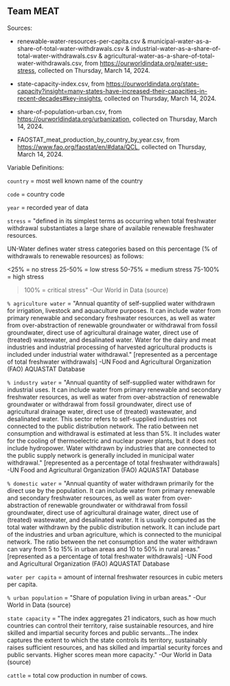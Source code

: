 ## Team MEAT

Sources:

- renewable-water-resources-per-capita.csv & municipal-water-as-a-share-of-total-water-withdrawals.csv & industrial-water-as-a-share-of-total-water-withdrawals.csv & agricultural-water-as-a-share-of-total-water-withdrawals.csv, from https://ourworldindata.org/water-use-stress, collected on Thursday, March 14, 2024.

- state-capacity-index.csv, from https://ourworldindata.org/state-capacity?insight=many-states-have-increased-their-capacities-in-recent-decades#key-insights, collected on Thursday, March 14, 2024.

- share-of-population-urban.csv, from https://ourworldindata.org/urbanization, collected on Thursday, March 14, 2024.

- FAOSTAT_meat_production_by_country_by_year.csv, from https://www.fao.org/faostat/en/#data/QCL, collected on Thursday, March 14, 2024.


Variable Definitions:

`country` = most well known name of the country

`code` = country code

`year` = recorded year of data

`stress` = "defined in its simplest terms as occurring when total freshwater withdrawal substantiates a large share of available renewable freshwater resources.

UN-Water defines water stress categories based on this percentage (% of withdrawals to renewable resources) as follows:

<25% = no stress
25-50% = low stress
50-75% = medium stress
75-100% = high stress
>100% = critical stress"  -Our World in Data (source)

`% agriculture water` = "Annual quantity of self-supplied water withdrawn for irrigation, livestock and aquaculture purposes. It can include water from primary renewable and secondary freshwater resources, as well as water from over-abstraction of renewable groundwater or withdrawal from fossil groundwater, direct use of agricultural drainage water, direct use of (treated) wastewater, and desalinated water. Water for the dairy and meat industries and industrial processing of harvested agricultural products is included under industrial water withdrawal." [represented as a percentage of total freshwater withdrawals]  -UN Food and Agricultural Organization (FAO) AQUASTAT Database

`% industry water` = "Annual quantity of self-supplied water withdrawn for industrial uses. It can include water from primary renewable and secondary freshwater resources, as well as water from over-abstraction of renewable groundwater or withdrawal from fossil groundwater, direct use of agricultural drainage water, direct use of (treated) wastewater, and desalinated water. This sector refers to self-supplied industries not connected to the public distribution network. The ratio between net consumption and withdrawal is estimated at less than 5%. It includes water for the cooling of thermoelectric and nuclear power plants, but it does not include hydropower. Water withdrawn by industries that are connected to the public supply network is generally included in municipal water withdrawal." [represented as a percentage of total freshwater withdrawals]  -UN Food and Agricultural Organization (FAO) AQUASTAT Database

`% domestic water` = "Annual quantity of water withdrawn primarily for the direct use by the population. It can include water from primary renewable and secondary freshwater resources, as well as water from over-abstraction of renewable groundwater or withdrawal from fossil groundwater, direct use of agricultural drainage water, direct use of (treated) wastewater, and desalinated water. It is usually computed as the total water withdrawn by the public distribution network. It can include part of the industries and urban agriculture, which is connected to the municipal network. The ratio between the net consumption and the water withdrawn can vary from 5 to 15% in urban areas and 10 to 50% in rural areas." [represented as a percentage of total freshwater withdrawals]  -UN Food and Agricultural Organization (FAO) AQUASTAT Database

`water per capita` = amount of internal freshwater resources in cubic meters per capita.

`% urban population` = "Share of population living in urban areas."  -Our World in Data (source)

`state capacity` = "The index aggregates 21 indicators, such as how much countries can control their territory, raise sustainable resources, and hire skilled and impartial security forces and public servants...The index captures the extent to which the state controls its territory, sustainably raises sufficient resources, and has
skilled and impartial security forces and public servants. Higher scores mean more capacity."  -Our World in Data (source)

`cattle` = total cow production in number of cows.